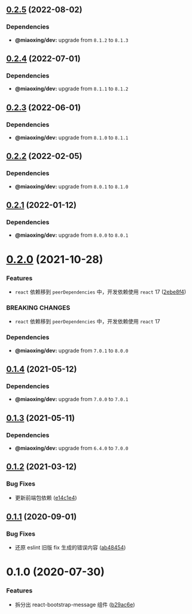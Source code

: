 ## [0.2.5](https://github.com/twinh/react-bootstrap-message/compare/v0.2.4...v0.2.5) (2022-08-02)





### Dependencies

* **@miaoxing/dev:** upgrade from `8.1.2` to `8.1.3`

## [0.2.4](https://github.com/twinh/react-bootstrap-message/compare/v0.2.3...v0.2.4) (2022-07-01)





### Dependencies

* **@miaoxing/dev:** upgrade from `8.1.1` to `8.1.2`

## [0.2.3](https://github.com/twinh/react-bootstrap-message/compare/v0.2.2...v0.2.3) (2022-06-01)





### Dependencies

* **@miaoxing/dev:** upgrade from `8.1.0` to `8.1.1`

## [0.2.2](https://github.com/twinh/react-bootstrap-message/compare/v0.2.1...v0.2.2) (2022-02-05)





### Dependencies

* **@miaoxing/dev:** upgrade from `8.0.1` to `8.1.0`

## [0.2.1](https://github.com/twinh/react-bootstrap-message/compare/v0.2.0...v0.2.1) (2022-01-12)





### Dependencies

* **@miaoxing/dev:** upgrade from `8.0.0` to `8.0.1`

# [0.2.0](https://github.com/twinh/react-bootstrap-message/compare/v0.1.4...v0.2.0) (2021-10-28)


### Features

* `react` 依赖移到 `peerDependencies` 中，开发依赖使用 `react` 17 ([2ebe8f4](https://github.com/twinh/react-bootstrap-message/commit/2ebe8f4c99f6d29bae68730c8b8dffa252e4cc62))


### BREAKING CHANGES

* `react` 依赖移到 `peerDependencies` 中，开发依赖使用 `react` 17





### Dependencies

* **@miaoxing/dev:** upgrade from `7.0.1` to `8.0.0`

## [0.1.4](https://github.com/twinh/react-bootstrap-message/compare/v0.1.3...v0.1.4) (2021-05-12)





### Dependencies

* **@miaoxing/dev:** upgrade from `7.0.0` to `7.0.1`

## [0.1.3](https://github.com/twinh/react-bootstrap-message/compare/v0.1.2...v0.1.3) (2021-05-11)





### Dependencies

* **@miaoxing/dev:** upgrade from `6.4.0` to `7.0.0`

## [0.1.2](https://github.com/twinh/react-bootstrap-message/compare/v0.1.1...v0.1.2) (2021-03-12)


### Bug Fixes

* 更新前端包依赖 ([e14c1e4](https://github.com/twinh/react-bootstrap-message/commit/e14c1e4f991fe8df14ba50dd3cf4ff30f65b22d6))

## [0.1.1](https://github.com/twinh/react-bootstrap-message/compare/v0.1.0...v0.1.1) (2020-09-01)


### Bug Fixes

* 还原 eslint 旧版 fix 生成的错误内容 ([ab48454](https://github.com/twinh/react-bootstrap-message/commit/ab48454bc46302925772ef33f4e749b5ead184e1))

# 0.1.0 (2020-07-30)


### Features

* 拆分出 react-bootstrap-message 组件 ([b29ac6e](https://github.com/twinh/react-bootstrap-message/commit/b29ac6e40c68452885fdef10a3fadca748d77236))
